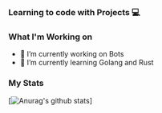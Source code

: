 ### Learning to code with Projects 💻

### What I'm Working on
- 🤖 I’m currently working on Bots
- 📝 I’m currently learning Golang and Rust

### My Stats
[![Anurag's github stats](https://github-readme-stats.vercel.app/api?username=IdekDude&show_icons=true&title_color=FFFF00&bg_color=000000&text_color=FFFFFF&include_all_commits=true&hide=issues)] 
